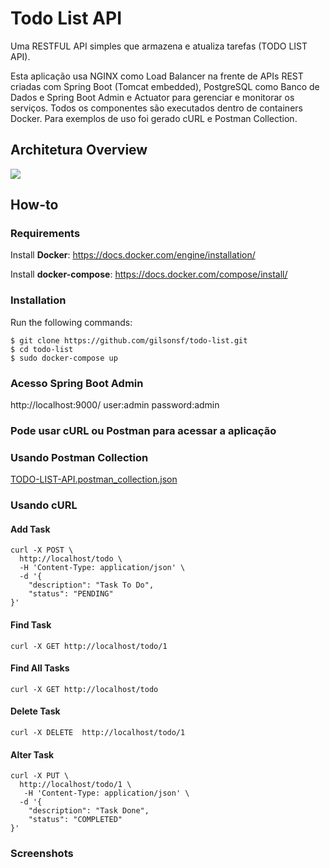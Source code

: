 # Todo List API
Uma RESTFUL API simples que armazena e atualiza tarefas (TODO LIST API).

Esta aplicação usa NGINX como Load Balancer na frente de APIs REST criadas com Spring Boot (Tomcat embedded), PostgreSQL como Banco de Dados e Spring Boot Admin e Actuator para gerenciar e monitorar os serviços.
Todos os componentes são executados dentro de containers Docker.
Para exemplos de uso foi gerado cURL e Postman Collection.

## Architetura Overview

![](img/docker-architecture.png)

## How-to

### Requirements

Install <b>Docker</b>: https://docs.docker.com/engine/installation/

Install <b>docker-compose</b>: https://docs.docker.com/compose/install/

### Installation

Run the following commands:
  
```
$ git clone https://github.com/gilsonsf/todo-list.git
$ cd todo-list
$ sudo docker-compose up
```

### Acesso Spring Boot Admin

http://localhost:9000/ user:admin password:admin 

### Pode usar cURL ou Postman para acessar a aplicação

### Usando Postman Collection

[TODO-LIST-API.postman_collection.json](https://github.com/gilsonsf/todo-list/blob/master/client/TODO-LIST%20API.postman_collection.json)

### Usando cURL

#### Add Task
```
curl -X POST \
  http://localhost/todo \
  -H 'Content-Type: application/json' \
  -d '{
	"description": "Task To Do",
	"status": "PENDING"
}'
```

#### Find Task
```
curl -X GET http://localhost/todo/1
```

#### Find All Tasks
```
curl -X GET http://localhost/todo
```

#### Delete Task
```
curl -X DELETE  http://localhost/todo/1
```

#### Alter Task
```
curl -X PUT \
  http://localhost/todo/1 \
   -H 'Content-Type: application/json' \
  -d '{
	"description": "Task Done",
	"status": "COMPLETED"
}'
```

### Screenshots
